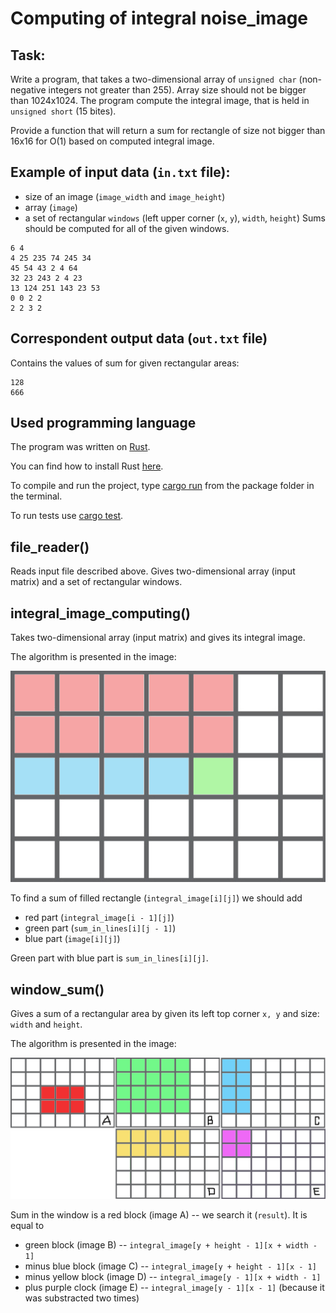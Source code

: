 # Computing of integral noise_image

## Task:
Write a program, that takes a two-dimensional array of `unsigned char`
(non-negative integers not greater than 255).
Array size should not be bigger than 1024x1024.
The program compute the integral image, that is held in `unsigned short` (15 bites).

Provide a function that will return a sum for rectangle of size
not bigger than 16x16 for O(1) based on computed integral image.

## Example of input data (`in.txt` file):
- size of an image (`image_width` and `image_height`)
- array (`image`)
- a set of rectangular `windows` (left upper corner (`x`, `y`), `width`, `height`)
Sums should be computed for all of the given windows.
```
6 4
4 25 235 74 245 34
45 54 43 2 4 64
32 23 243 2 4 23
13 124 251 143 23 53
0 0 2 2
2 2 3 2
```

## Correspondent output data (`out.txt` file)
Contains the values of sum for given rectangular areas:
```
128
666
```

## Used programming language
The program was written on [Rust](https://en.wikipedia.org/wiki/Rust_(programming_language)).

You can find how to install Rust [here](https://doc.rust-lang.org/book/2018-edition/ch01-01-installation.html).

To compile and run the project, type [cargo run](https://doc.rust-lang.org/book/2018-edition/ch01-03-hello-cargo.html) from the package folder in the terminal.

To run tests use [cargo test](https://doc.rust-lang.org/cargo/guide/tests.html).

## file_reader()
Reads input file described above.
Gives two-dimensional array (input matrix) and a set of rectangular windows.

## integral_image_computing()
Takes two-dimensional array (input matrix) and gives its integral image.

The algorithm is presented in the image:

![Integral image computing](images/integral_image_computing.png)

To find a sum of filled rectangle (`integral_image[i][j]`) we should add
- red part (`integral_image[i - 1][j]`)
- green part (`sum_in_lines[i][j - 1]`)
- blue part (`image[i][j]`)

Green part with blue part is `sum_in_lines[i][j]`.

## window_sum()
Gives a sum of a rectangular area
by given its left top corner `x, y` and size: `width` and `height`.

The algorithm is presented in the image:

![Sum in the window](images/sum_in_window.jpg)

Sum in the window is a red block (image A) --
we search it (`result`).
It is equal to
- green block (image B) -- `integral_image[y + height - 1][x + width - 1]`
- minus blue block (image C) -- `integral_image[y + height - 1][x - 1]`
- minus yellow block (image D) -- `integral_image[y - 1][x + width - 1]`
- plus purple clock (image E) -- `integral_image[y - 1][x - 1]`
(because it was substracted two times)
